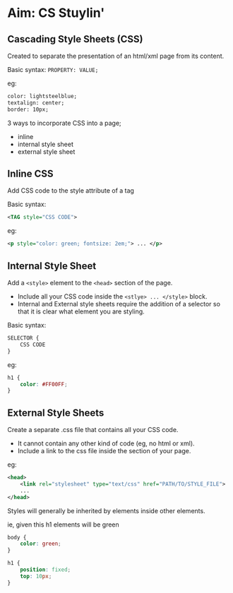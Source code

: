# Aim: CS Stuylin'

## Cascading Style Sheets (CSS)

Created to separate the presentation of an
html/xml page from its content.

Basic syntax:
`PROPERTY: VALUE;`

eg:
```xml
color: lightsteelblue;
text­align: center;
border: 10px;
```

3 ways to incorporate CSS into a page;
* inline
* internal style sheet
* external style sheet

## Inline CSS

Add CSS code to the style attribute of a tag

Basic syntax:
```xml
<TAG style="CSS CODE">
```

eg:
```xml
<p style="color: green; font­size: 2em;"> ... </p>
```

## Internal Style Sheet

Add a `<style>` element to the `<head>` section of the page.
* Include all your CSS code inside the `<stlye> ... </style>` block.
* Internal and External style sheets require the addition
of a selector so that it is clear what element you are styling.

Basic syntax:
```css
SELECTOR {
    CSS CODE
}
```

eg:
```css
h1 {
    color: #FF00FF;
}
```

## External Style Sheets
Create a separate .css file that contains all your CSS code.

* It cannot contain any other kind of code (eg, no html or xml).
* Include a link to the css file inside the <head> section of your page.

eg:
```xml
<head>
    <link rel="stylesheet" type="text/css" href="PATH/TO/STYLE_FILE">
    ...
</head>
```

Styles will generally be inherited by elements inside other elements.

ie, given this h1 elements will be green
```css
body {
    color: green;
}

h1 {
    position: fixed;
    top: 10px;
}
```

